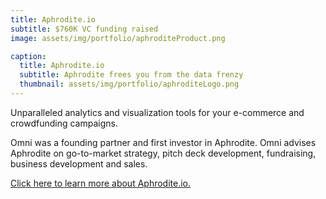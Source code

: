 ```yaml
---
title: Aphrodite.io
subtitle: $760K VC funding raised
image: assets/img/portfolio/aphroditeProduct.png

caption:
  title: Aphrodite.io
  subtitle: Aphrodite frees you from the data frenzy
  thumbnail: assets/img/portfolio/aphroditeLogo.png
---
```

Unparalleled analytics and visualization tools for your e-commerce and crowdfunding campaigns.

Omni was a founding partner and first investor in Aphrodite. Omni advises Aphrodite on go-to-market strategy, pitch deck development, fundraising, business development and sales.

<a href = "https://aphrodite.io/">Click here to learn more about Aphrodite.io.</a>
